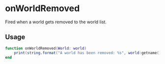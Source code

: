 # onWorldRemoved

Fired when a world gets removed to the world list.

## Usage

```lua
function onWorldRemoved(World: world)
    print(string.format("A world has been removed: %s", world:getname()))
end
```
